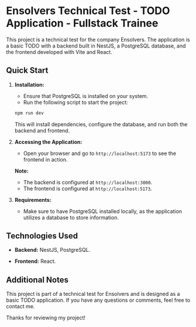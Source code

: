 # Ensolvers Technical Test - TODO Application - Fullstack Trainee

This project is a technical test for the company Ensolvers. The application is a basic TODO with a backend built in NestJS, a PostgreSQL database, and the frontend developed with Vite and React.

## Quick Start

1. **Installation:**
    - Ensure that PostgreSQL is installed on your system.
    - Run the following script to start the project:
    

    ```bash
    npm run dev
    ```

    This will install dependencies, configure the database, and run both the backend and frontend.

2. **Accessing the Application:**
    - Open your browser and go to `http://localhost:5173` to see the frontend in action.

    **Note:**
    - The backend is configured at `http://localhost:3000`.
    - The frontend is configured at `http://localhost:5173`.

3. **Requirements:**
    - Make sure to have PostgreSQL installed locally, as the application utilizes a database to store information.

## Technologies Used

- **Backend:** NestJS, PostgreSQL.

- **Frontend:** React.

## Additional Notes

This project is part of a technical test for Ensolvers and is designed as a basic TODO application. If you have any questions or comments, feel free to contact me.

Thanks for reviewing my project!